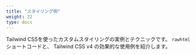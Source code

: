 ```yaml
---
title: "スタイリング例"
weight: 22
type: docs
---
```


Tailwind CSSを使ったカスタムスタイリングの実例とテクニックです。
`rawhtml`ショートコードと、 Tailwind CSS v4 の効果的な使用例を紹介します。